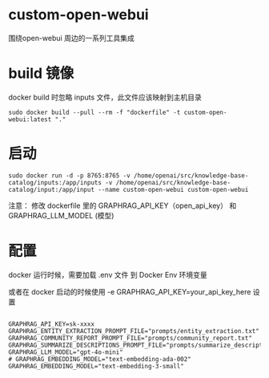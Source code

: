 # custom-open-webui
围绕open-webui 周边的一系列工具集成

# build 镜像
docker build 时忽略 inputs 文件，此文件应该映射到主机目录

```
sudo docker build --pull --rm -f "dockerfile" -t custom-open-webui:latest "." 
```

# 启动
```
sudo docker run -d -p 8765:8765 -v /home/openai/src/knowledge-base-catalog/inputs:/app/inputs -v /home/openai/src/knowledge-base-catalog/input:/app/input --name custom-open-webui custom-open-webui 
```


注意： 修改 dockerfile 里的 GRAPHRAG_API_KEY（open_api_key） 和 GRAPHRAG_LLM_MODEL (模型)

# 配置
docker 运行时候，需要加载 .env 文件 到 Docker Env 环境变量

或者在 docker 启动的时候使用 -e GRAPHRAG_API_KEY=your_api_key_here 设置

```

GRAPHRAG_API_KEY=sk-xxxx
GRAPHRAG_ENTITY_EXTRACTION_PROMPT_FILE="prompts/entity_extraction.txt"
GRAPHRAG_COMMUNITY_REPORT_PROMPT_FILE="prompts/community_report.txt"
GRAPHRAG_SUMMARIZE_DESCRIPTIONS_PROMPT_FILE="prompts/summarize_descriptions.txt"
GRAPHRAG_LLM_MODEL="gpt-4o-mini"
# GRAPHRAG_EMBEDDING_MODEL="text-embedding-ada-002"
GRAPHRAG_EMBEDDING_MODEL="text-embedding-3-small"
```